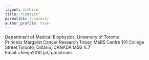 ```yaml
---
layout: archive
title: "Contact"
permalink: /contact/
author_profile: true
---
```

Department of Medical Biophysics, University of Toronto<br>
Princess Margaret Cancer Research Tower, MaRS Centre
101 College Street,Toronto, Ontario, CANADA M5G 1L7<br>
Email: chenjn2010 [at] gmail.com

